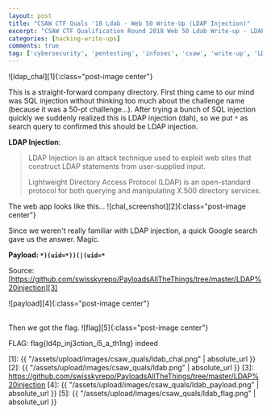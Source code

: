 ```yaml
---
layout: post
title: "CSAW CTF Quals '18 Ldab - Web 50 Write-Up (LDAP Injection)"
excerpt: "CSAW CTF Qualification Round 2018 Web 50 Ldab Write-up - LDAP Injection"
categories: [hacking-write-ups]
comments: true
tag: ['cybersecurity', 'pentesting', 'infosec', 'csaw', 'write-up', 'LDAP injection']
---
```


![ldap_chal][1]{:class="post-image center"}

This is a straight-forward company directory. First thing came to our mind was SQL injection without thinking too much about the challenge name (because it was a 50-pt challenge...). After trying a bunch of SQL injection quickly we suddenly realized this is LDAP injection (dah), so we put ```*``` as search query to confirmed this should be LDAP injection.

**LDAP Injection**:
> LDAP Injection is an attack technique used to exploit web sites that construct LDAP statements from user-supplied input.
> 
> Lightweight Directory Access Protocol (LDAP) is an open-standard protocol for both querying and manipulating X.500 directory services. 

The web app looks like this...
![chal_screenshot][2]{:class="post-image center"}

Since we weren't  really familiar with LDAP injection, a quick Google search gave us the answer. Magic.

**Payload: ```*)(uid=*))(|(uid=*```**

Source: [https://github.com/swisskyrepo/PayloadsAllTheThings/tree/master/LDAP%20injection][3]

![payload][4]{:class="post-image center"}

<br>
Then we got the flag.
![flag][5]{:class="post-image center"}

FLAG: flag{ld4p_inj3ction_i5_a_th1ng} indeed


[1]: {{ "/assets/upload/images/csaw_quals/ldab_chal.png" | absolute_url }}
[2]: {{ "/assets/upload/images/csaw_quals/ldab.png" | absolute_url }}
[3]: https://github.com/swisskyrepo/PayloadsAllTheThings/tree/master/LDAP%20injection
[4]: {{ "/assets/upload/images/csaw_quals/ldab_payload.png" | absolute_url }}
[5]: {{ "/assets/upload/images/csaw_quals/ldab_flag.png" | absolute_url }}
